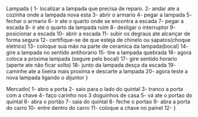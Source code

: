 Lampada {
    1- localizar a lampada que precisa de reparo.
    2- andar ate a cozinha onde a lampada nova esta
    3- abrir o armario
    4- pegar a lampada
    5- fechar o armario
    6- ir ate o quarto onde se encontra a escada
    7- pegar a escada 
    8- ir ate o quarto da lampada ruim
    8- desligar o interruptor
    9- posicionar a escada
    10- abrir a escada
    11- subir os degraus ate alcançar de forma segura
    12- certifique-se de que esteja de chinelo ou sapatos(choque eletrico)
    13- coloque sua mão na parte de ceramica da lampada(bocal)
    14- gire a lampada no sentido antihorario
    15- tire a lampada quebrada
    16- agora coloca a proxima lampada (segure pelo bocal)
    17- gire sentido horario (aperte ate não ficar solto)
    18- junto da lampada desça da escada
    19- caminhe ate a lixeira mais proxima e descarte a lampada
    20- agora teste a nova lampada ligando o dijuntor
}

Mercado{
    1- abro a porta
    2- saio para o lado do quintal
    3- tranco a porta com a chave
    4- faço carinho nos 3 doguinhos de casa
    5- vá ate o portao do quintal
    6- abra o portão
    7- saia do quintal
    8- feche o portao
    9- abra a porta do carro
    10- entre dentro do carro
    11- coloque a chave no painel
    12- 
}